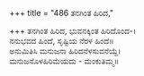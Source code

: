 +++
title = "486 ತನಗಿಂತ ಹಿರಿದ,"

+++
ತನಗಿಂತ ಹಿರಿದ, ಭುವನಕ್ಕಿಂತ ಹಿರಿದೊಂದ-।  
ನನುಭವದ ಹಿಂದೆ, ಸೃಷ್ಟಿಯ ನೆರಳ ಹಿಂದೆ॥  
ಅನುಮಿತಿಸಿ ಮನುಜನಾ ಹಿರಿದನೆಳಸುವನೆಯ್ದೆ।  
ಮನುಜನೊಳಹಿರಿಮೆಯದು - ಮಂಕುತಿಮ್ಮ॥  
